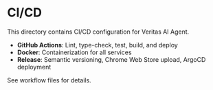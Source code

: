 # CI/CD

This directory contains CI/CD configuration for Veritas AI Agent.

- **GitHub Actions**: Lint, type-check, test, build, and deploy
- **Docker**: Containerization for all services
- **Release**: Semantic versioning, Chrome Web Store upload, ArgoCD deployment

See workflow files for details.
